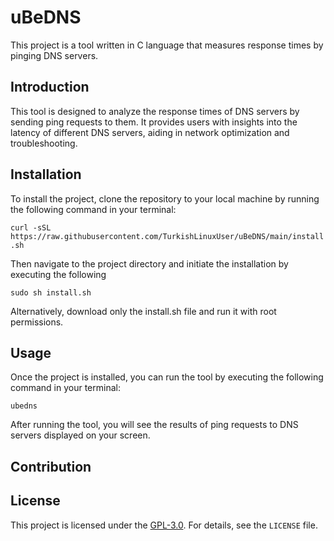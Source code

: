 # uBeDNS

This project is a tool written in C language that measures response times by pinging DNS servers.

## Introduction

This tool is designed to analyze the response times of DNS servers by sending ping requests to them. It provides users with insights into the latency of different DNS servers, aiding in network optimization and troubleshooting.

## Installation

To install the project, clone the repository to your local machine by running the following command in your terminal:

```curl -sSL https://raw.githubusercontent.com/TurkishLinuxUser/uBeDNS/main/install.sh```

Then navigate to the project directory and initiate the installation by executing the following 

```sudo sh install.sh```

Alternatively, download only the install.sh file and run it with root permissions.

## Usage

Once the project is installed, you can run the tool by executing the following command in your terminal:

```ubedns```

After running the tool, you will see the results of ping requests to DNS servers displayed on your screen.

## Contribution


## License

This project is licensed under the [GPL-3.0](LICENSE). For details, see the `LICENSE` file.
